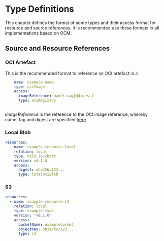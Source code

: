 # Type Definitions

This chapter defines the format of some types and their access format for resource and source references. It is 
recommended use these formats in all implementations based on OCM.

## Source and Resource References

### OCI Artefact

This is the recommended format to reference an OCI artefact in a 

```yaml
    name: example-name
    type: ociImage
    access:
      imageReference: name[:tag|@digest]
      type: ociRegistry
    
```

*imageReference* is the reference to the OCI image reference, whereby name, tag and digest are specified 
[here](https://github.com/opencontainers/distribution-spec/blob/main/spec.md#pull)

### Local Blob

```yaml
resources:
  - name: example-resource-local
    relation: local
    type: helm.io/chart
    version: v0.1.0
    access:
      digest: sha256:123...
      type: localOciBlob
```

### S3

```yaml
resources:
  - name: example-resource-s3
    relation: local
    type: example-type
    version: "v0.1.0"
    access:
      bucketName: examplebucket
      objectKey: objects/123...
      type: s3
```

